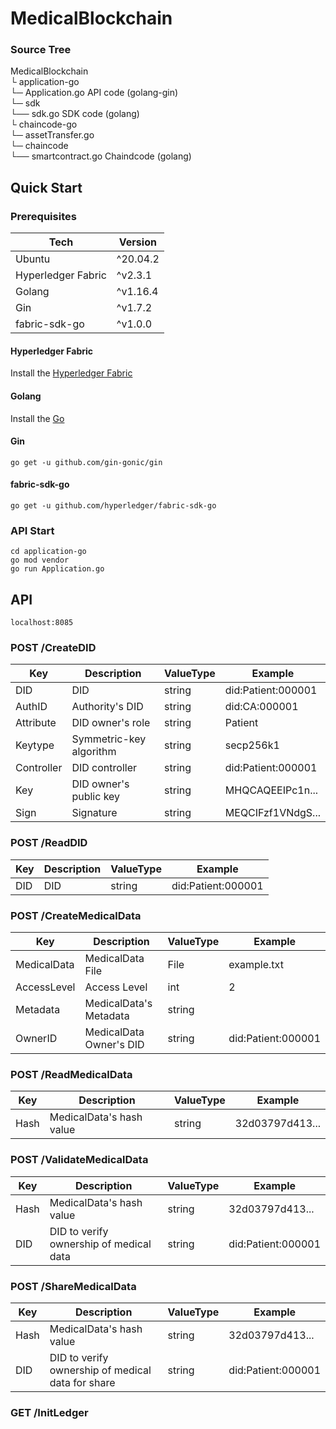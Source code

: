 # MedicalBlockchain

### Source Tree

MedicalBlockchain  
└ application-go  
  └─ Application.go        API code        (golang-gin)  
  └─ sdk  
    └── sdk.go               SDK code       (golang)  
└ chaincode-go  
  └─ assetTransfer.go  
  └─ chaincode  
    └── smartcontract.go    Chaindcode   (golang)  



## Quick Start

### Prerequisites

| Tech               | Version  |
| ------------------ | -------- |
| Ubuntu             | ^20.04.2 |
| Hyperledger Fabric | ^v2.3.1  |
| Golang             | ^v1.16.4 |
| Gin                | ^v1.7.2  |
| fabric-sdk-go      | ^v1.0.0  |

#### Hyperledger Fabric

Install the [Hyperledger Fabric](https://hyperledger-fabric.readthedocs.io/en/latest/getting_started.html)

#### Golang

Install the [Go](https://golang.org/doc/install)

#### Gin

```shell
go get -u github.com/gin-gonic/gin
```

#### fabric-sdk-go

```shell
go get -u github.com/hyperledger/fabric-sdk-go
```

### API Start

```shell
cd application-go
go mod vendor
go run Application.go
```

## API

`localhost:8085`

### POST /CreateDID

| Key        | Description             | ValueType | Example            |
| ---------- | ----------------------- | --------- | ------------------ |
| DID        | DID                     | string    | did:Patient:000001 |
| AuthID     | Authority's DID         | string    | did:CA:000001      |
| Attribute  | DID owner's role        | string    | Patient            |
| Keytype    | Symmetric-key algorithm | string    | secp256k1          |
| Controller | DID controller          | string    | did:Patient:000001 |
| Key        | DID owner's public key  | string    | MHQCAQEEIPc1n...   |
| Sign       | Signature               | string    | MEQCIFzf1VNdgS...  |

### POST /ReadDID

| Key  | Description | ValueType | Example            |
| ---- | ----------- | --------- | ------------------ |
| DID  | DID         | string    | did:Patient:000001 |

### POST /CreateMedicalData

| Key         | Description             | ValueType | Example            |
| ----------- | ----------------------- | --------- | ------------------ |
| MedicalData | MedicalData File        | File      | example.txt        |
| AccessLevel | Access Level            | int       | 2                  |
| Metadata    | MedicalData's Metadata  | string    |                    |
| OwnerID     | MedicalData Owner's DID | string    | did:Patient:000001 |

### POST /ReadMedicalData

| Key  | Description              | ValueType | Example         |
| ---- | ------------------------ | --------- | --------------- |
| Hash | MedicalData's hash value | string    | 32d03797d413... |

### POST /ValidateMedicalData

| Key  | Description                             | ValueType | Example            |
| ---- | --------------------------------------- | --------- | ------------------ |
| Hash | MedicalData's hash value                | string    | 32d03797d413...    |
| DID  | DID to verify ownership of medical data | string    | did:Patient:000001 |

### POST /ShareMedicalData

| Key  | Description                                       | ValueType | Example            |
| ---- | ------------------------------------------------- | --------- | ------------------ |
| Hash | MedicalData's hash value                          | string    | 32d03797d413...    |
| DID  | DID to verify ownership of medical data for share | string    | did:Patient:000001 |

### GET /InitLedger

